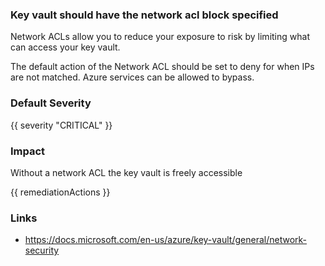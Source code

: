 
### Key vault should have the network acl block specified

Network ACLs allow you to reduce your exposure to risk by limiting what can access your key vault. 

The default action of the Network ACL should be set to deny for when IPs are not matched. Azure services can be allowed to bypass.

### Default Severity
{{ severity "CRITICAL" }}

### Impact
Without a network ACL the key vault is freely accessible

<!-- DO NOT CHANGE -->
{{ remediationActions }}

### Links
- https://docs.microsoft.com/en-us/azure/key-vault/general/network-security
        